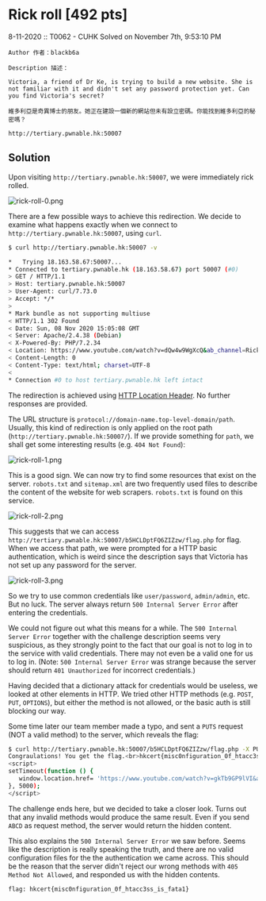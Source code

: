 # Rick roll [492 pts]

8-11-2020 :: T0062 - CUHK
Solved on November 7th, 9:53:10 PM
```
Author 作者：blackb6a

Description 描述：

Victoria, a friend of Dr Ke, is trying to build a new website. She is not familiar with it and didn't set any password protection yet. Can you find Victoria's secret?

維多利亞是奇異博士的朋友。她正在建設一個新的網站但未有設立密碼。你能找到維多利亞的秘密嗎？

http://tertiary.pwnable.hk:50007
```
## Solution
Upon visiting `http://tertiary.pwnable.hk:50007`, we were immediately rick rolled.

![rick-roll-0.png](https://www.dropbox.com/s/ryznceyw7dquho7/rick-roll-0.png?dl=0&raw=1)



There are a few possible ways to achieve this redirection. We decide to examine what happens exactly when we connect to `http://tertiary.pwnable.hk:50007`, using `curl`.

```bash
$ curl http://tertiary.pwnable.hk:50007 -v

*   Trying 18.163.58.67:50007...
* Connected to tertiary.pwnable.hk (18.163.58.67) port 50007 (#0)
> GET / HTTP/1.1
> Host: tertiary.pwnable.hk:50007
> User-Agent: curl/7.73.0
> Accept: */*
> 
* Mark bundle as not supporting multiuse
< HTTP/1.1 302 Found
< Date: Sun, 08 Nov 2020 15:05:08 GMT
< Server: Apache/2.4.38 (Debian)
< X-Powered-By: PHP/7.2.34
< Location: https://www.youtube.com/watch?v=dQw4w9WgXcQ&ab_channel=RickAstleyVEVO
< Content-Length: 0
< Content-Type: text/html; charset=UTF-8
< 
* Connection #0 to host tertiary.pwnable.hk left intact
```

The redirection is achieved using [HTTP Location Header](https://developer.mozilla.org/en-US/docs/Web/HTTP/Headers/Location). No further responses are provided.

The URL structure is `protocol://domain-name.top-level-domain/path`. Usually, this kind of redirection is only applied on the root path (`http://tertiary.pwnable.hk:50007/`). If we provide something for `path`, we shall get some interesting results (e.g. `404 Not Found`):

![rick-roll-1.png](https://www.dropbox.com/s/tbed0i9pmr2pswy/rick-roll-1.png?dl=0&raw=1)

This is a good sign. We can now try to find some resources that exist on the server. `robots.txt` and `sitemap.xml` are two frequently used files to describe the content of the website for web scrapers. `robots.txt` is found on this service.

![rick-roll-2.png](https://www.dropbox.com/s/ogtiyid04yi6ay0/rick-roll-2.png?dl=0&raw=1)

This suggests that we can access `http://tertiary.pwnable.hk:50007/b5HCLDptFQ6ZIZzw/flag.php` for flag. When we access that path, we were prompted for a HTTP basic authentication, which is weird since the description says that Victoria has not set up any password for the server.

![rick-roll-3.png](https://www.dropbox.com/s/axagsricpu9yst6/rick-roll-3.png?dl=0&raw=1)

So we try to use common credentials like `user/password`, `admin/admin`, etc. But no luck. The server always return `500 Internal Server Error` after entering the credentials.

We could not figure out what this means for a while. The `500 Internal Server Error` together with the challenge description seems very suspicious, as they strongly point to the fact that our goal is not to log in to the service with valid credentials. There may not even be a valid one for us to log in. (Note: `500 Internal Server Error` was strange because the server should return `401 Unauthorized` for incorrect credentials.)

Having decided that a dictionary attack for credentials would be useless, we looked at other elements in HTTP. We tried other HTTP methods (e.g. `POST`, `PUT`, `OPTIONS`), but either the method is not allowed, or the basic auth is still blocking our way.

Some time later our team member made a typo, and sent a `PUTS` request (NOT a valid method) to the server, which reveals the flag:

```bash
$ curl http://tertiary.pwnable.hk:50007/b5HCLDptFQ6ZIZzw/flag.php -X PUTS 
Congraulations! You get the flag.<br>hkcert{misc0nfiguration_0f_htacc3ss_is_fata1}
<script>
setTimeout(function () {
   window.location.href= 'https://www.youtube.com/watch?v=gkTb9GP9lVI&ab_channel=JwHDify';
}, 5000);
</script>                                            
```

The challenge ends here, but we decided to take a closer look. Turns out that any invalid methods would produce the same result. Even if you send `ABCD` as request method, the server would return the hidden content.

This also explains the `500 Internal Server Error` we saw before. Seems like the description is really speaking the truth, and there are no valid configuration files for the the authentication we came across. This should be the reason that the server didn't reject our wrong methods with  `405 Method Not Allowed`, and responded us with the hidden contents.

```
flag: hkcert{misc0nfiguration_0f_htacc3ss_is_fata1}
```
